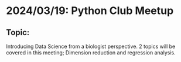# 2024/03/19: Python Club Meetup
## Topic:
Introducing Data Science from a biologist perspective. 2 topics will be covered in this meeting; Dimension reduction and regression analysis.

